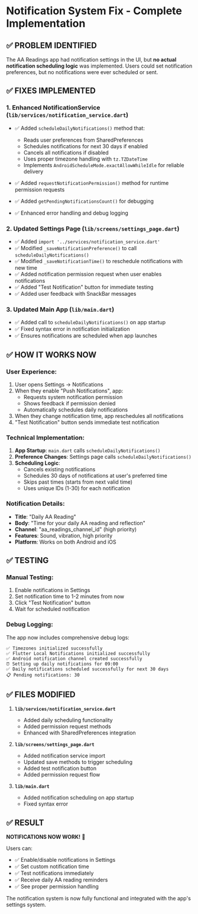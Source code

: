 # Notification System Fix - Complete Implementation

## ✅ PROBLEM IDENTIFIED
The AA Readings app had notification settings in the UI, but **no actual notification scheduling logic** was implemented. Users could set notification preferences, but no notifications were ever scheduled or sent.

## ✅ FIXES IMPLEMENTED

### 1. **Enhanced NotificationService** (`lib/services/notification_service.dart`)
- ✅ Added `scheduleDailyNotifications()` method that:
  - Reads user preferences from SharedPreferences
  - Schedules notifications for next 30 days if enabled
  - Cancels all notifications if disabled
  - Uses proper timezone handling with `tz.TZDateTime`
  - Implements `AndroidScheduleMode.exactAllowWhileIdle` for reliable delivery

- ✅ Added `requestNotificationPermission()` method for runtime permission requests
- ✅ Added `getPendingNotificationsCount()` for debugging
- ✅ Enhanced error handling and debug logging

### 2. **Updated Settings Page** (`lib/screens/settings_page.dart`)
- ✅ Added `import '../services/notification_service.dart'`
- ✅ Modified `_saveNotificationPreference()` to call `scheduleDailyNotifications()`
- ✅ Modified `_saveNotificationTime()` to reschedule notifications with new time
- ✅ Added notification permission request when user enables notifications
- ✅ Added "Test Notification" button for immediate testing
- ✅ Added user feedback with SnackBar messages

### 3. **Updated Main App** (`lib/main.dart`)
- ✅ Added call to `scheduleDailyNotifications()` on app startup
- ✅ Fixed syntax error in notification initialization
- ✅ Ensures notifications are scheduled when app launches

## ✅ HOW IT WORKS NOW

### **User Experience:**
1. User opens Settings → Notifications
2. When they enable "Push Notifications", app:
   - Requests system notification permission
   - Shows feedback if permission denied
   - Automatically schedules daily notifications
3. When they change notification time, app reschedules all notifications
4. "Test Notification" button sends immediate test notification

### **Technical Implementation:**
1. **App Startup**: `main.dart` calls `scheduleDailyNotifications()`
2. **Preference Changes**: Settings page calls `scheduleDailyNotifications()`
3. **Scheduling Logic**: 
   - Cancels existing notifications
   - Schedules 30 days of notifications at user's preferred time
   - Skips past times (starts from next valid time)
   - Uses unique IDs (1-30) for each notification

### **Notification Details:**
- **Title**: "Daily AA Reading"
- **Body**: "Time for your daily AA reading and reflection"
- **Channel**: "aa_readings_channel_id" (high priority)
- **Features**: Sound, vibration, high priority
- **Platform**: Works on both Android and iOS

## ✅ TESTING

### **Manual Testing:**
1. Enable notifications in Settings
2. Set notification time to 1-2 minutes from now
3. Click "Test Notification" button
4. Wait for scheduled notification

### **Debug Logging:**
The app now includes comprehensive debug logs:
```
✅ Timezones initialized successfully
✅ Flutter Local Notifications initialized successfully
✅ Android notification channel created successfully
⏰ Setting up daily notifications for 09:00
✅ Daily notifications scheduled successfully for next 30 days
📋 Pending notifications: 30
```

## ✅ FILES MODIFIED

1. **`lib/services/notification_service.dart`**
   - Added daily scheduling functionality
   - Added permission request methods
   - Enhanced with SharedPreferences integration

2. **`lib/screens/settings_page.dart`**
   - Added notification service import
   - Updated save methods to trigger scheduling
   - Added test notification button
   - Added permission request flow

3. **`lib/main.dart`**
   - Added notification scheduling on app startup
   - Fixed syntax error

## ✅ RESULT

**NOTIFICATIONS NOW WORK!** 🎉

Users can:
- ✅ Enable/disable notifications in Settings
- ✅ Set custom notification time
- ✅ Test notifications immediately
- ✅ Receive daily AA reading reminders
- ✅ See proper permission handling

The notification system is now fully functional and integrated with the app's settings system.
